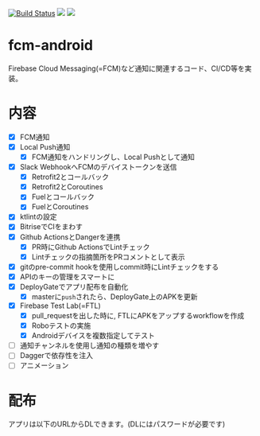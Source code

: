 [![Build Status](https://app.bitrise.io/app/2cbe9beac1c1608b/status.svg?token=XC2UU4SVXH0riraHDOROvQ&branch=master)](https://app.bitrise.io/app/2cbe9beac1c1608b)
![](https://github.com/YusukeSuzuki1213/fcm-android/workflows/push%20workflow/badge.svg)
![](https://github.com/YusukeSuzuki1213/fcm-android/workflows/pull%20request%20workflow/badge.svg)

# fcm-android
Firebase Cloud Messaging(=FCM)など通知に関連するコード、CI/CD等を実装。

# 内容
- [x] FCM通知
- [x] Local Push通知
    - [x] FCM通知をハンドリングし、Local Pushとして通知
- [x] Slack WebhookへFCMのデバイストークンを送信
    - [x] Retrofit2とコールバック
    - [x] Retrofit2とCoroutines
    - [x] Fuelとコールバック
    - [x] FuelとCoroutines
- [x] ktlintの設定
- [x] BitriseでCIをまわす
- [x] Github ActionsとDangerを連携
    - [x] PR時にGithub ActionsでLintチェック
    - [x] Lintチェックの指摘箇所をPRコメントとして表示
- [x] gitのpre-commit hookを使用しcommit時にLintチェックをする
- [x] APIのキーの管理をスマートに
- [x] DeployGateでアプリ配布を自動化
    - [x] masterに`push`されたら、DeployGate上のAPKを更新
- [x] Firebase Test Lab(=FTL)
    - [x] pull_requestを出した時に, FTLにAPKをアップするworkflowを作成
    - [x] Roboテストの実施
    - [x] Androidデバイスを複数指定してテスト
- [ ] 通知チャンネルを使用し通知の種類を増やす
- [ ] Daggerで依存性を注入
- [ ] アニメーション

# 配布
アプリは以下のURLからDLできます。(DLにはパスワードが必要です)
[](https://dply.me/2gsf3x)

